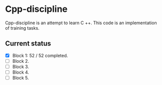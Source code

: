 # Cpp-discipline

Cpp-discipline is an attempt to learn C ++. 
This code is an implementation of training tasks. 

## Current status
- [x] Block 1: 52 / 52 completed.
- [ ] Block 2.
- [ ] Block 3.
- [ ] Block 4.
- [ ] Block 5.
